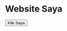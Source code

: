 <!DOCTYPE html>
<html>
<head>
  <link rel="stylesheet" href="style.css">
  <script src="script.js" defer></script>
</head>
<body>
  <h1>Website Saya</h1>
  <button onclick="hello()">Klik Saya</button>
</body>
</html>
